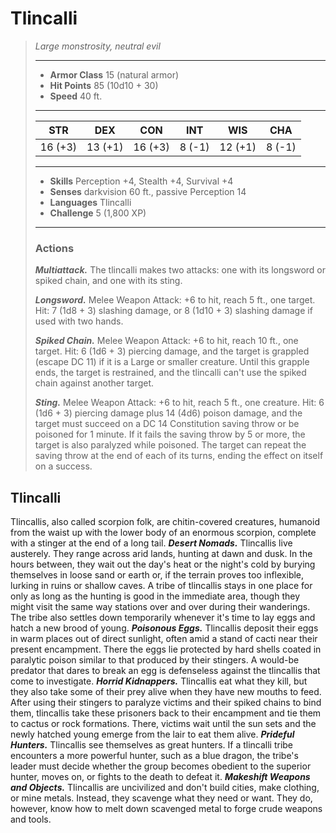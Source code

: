 # Tlincalli
>*Large monstrosity, neutral evil*
>___
>- **Armor Class** 15 (natural armor)
>- **Hit Points** 85 (10d10 + 30)
>- **Speed** 40 ft.
>___
>|STR|DEX|CON|INT|WIS|CHA|
>|:---:|:---:|:---:|:---:|:---:|:---:|
>|16 (+3)|13 (+1)|16 (+3)|8 (-1)|12 (+1)|8 (-1)|
>___
>- **Skills** Perception +4, Stealth +4, Survival +4
>- **Senses** darkvision 60 ft., passive Perception 14
>- **Languages** Tlincalli
>- **Challenge** 5 (1,800 XP)
>___
>### Actions
>***Multiattack.*** The tlincalli makes two attacks: one with its longsword or spiked chain, and one with its sting.  
>
>***Longsword.*** Melee Weapon Attack: +6 to hit, reach 5 ft., one target. Hit: 7 (1d8 + 3) slashing damage, or 8 (1d10 + 3) slashing damage if used with two hands.  
>
>***Spiked Chain.*** Melee Weapon Attack: +6 to hit, reach 10 ft., one target. Hit: 6 (1d6 + 3) piercing damage, and the target is grappled (escape DC 11) if it is a Large or smaller creature. Until this grapple ends, the target is restrained, and the tlincalli can't use the spiked chain against another target.  
>
>***Sting.*** Melee Weapon Attack: +6 to hit, reach 5 ft., one creature. Hit: 6 (1d6 + 3) piercing damage plus 14 (4d6) poison damage, and the target must succeed on a DC 14 Constitution saving throw or be poisoned for 1 minute. If it fails the saving throw by 5 or more, the target is also paralyzed while poisoned. The target can repeat the saving throw at the end of each of its turns, ending the effect on itself on a success.
## Tlincalli
Tlincallis, also called scorpion folk, are chitin-covered creatures, humanoid from the waist up with the lower body of an enormous scorpion, complete with a stinger at the end of a long tail.
***Desert Nomads.***  Tlincallis live austerely. They range across arid lands, hunting at dawn and dusk. In the hours between, they wait out the day's heat or the night's cold by burying themselves in loose sand or earth or, if the terrain proves too inflexible, lurking in ruins or shallow caves. A tribe of tlincallis stays in one place for only as long as the hunting is good in the immediate area, though they might visit the same way stations over and over during their wanderings. The tribe also settles down temporarily whenever it's time to lay eggs and hatch a new brood of young.
***Poisonous Eggs.***  Tlincallis deposit their eggs in warm places out of direct sunlight, often amid a stand of cacti near their present encampment. There the eggs lie protected by hard shells coated in paralytic poison similar to that produced by their stingers. A would-be predator that dares to break an egg is defenseless against the tlincallis that come to investigate.
***Horrid Kidnappers.***  Tlincallis eat what they kill, but they also take some of their prey alive when they have new mouths to feed. After using their stingers to paralyze victims and their spiked chains to bind them, tlincallis take these prisoners back to their encampment and tie them to cactus or rock formations. There, victims wait until the sun sets and the newly hatched young emerge from the lair to eat them alive.
***Prideful Hunters.***  Tlincallis see themselves as great hunters. If a tlincalli tribe encounters a more powerful hunter, such as a blue dragon, the tribe's leader must decide whether the group becomes obedient to the superior hunter, moves on, or fights to the death to defeat it.
***Makeshift Weapons and Objects.***  Tlincallis are uncivilized and don't build cities, make clothing, or mine metals. Instead, they scavenge what they need or want. They do, however, know how to melt down scavenged metal to forge crude weapons and tools.